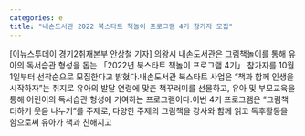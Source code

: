 ```yaml
---
categories: e
title: "내손도서관 2022 북스타트 책놀이 프로그램 4기 참가자 모집"
---
```

[이뉴스투데이 경기2취재본부 안상철 기자] 의왕시 내손도서관은 그림책놀이를 통해 유아의 독서습관 형성을 돕는 「2022년 북스타트 책놀이 프로그램 4기」 참가자를 10월 1일부터 선착순으로 모집한다고 밝혔다.내손도서관 북스타트 사업은 “책과 함께 인생을 시작하자”는 취지로 유아의 발달 연령에 맞춘 책꾸러미를 선물하고, 유아 및 부모교육을 통해 어린이의 독서습관 형성에 기여하는 프로그램이다.이번 4기 프로그램은 “그림책 더하기 웃음 나누기”를 주제로, 다양한 주제의 그림책을 강사와 함께 읽고 독후활동을 함으로써 유아가 책과 친해지고